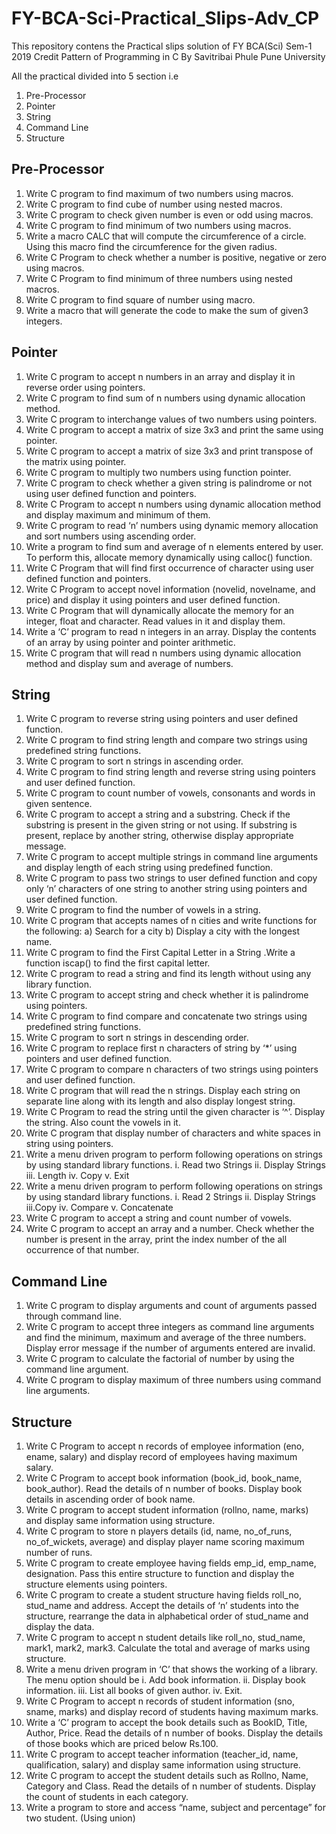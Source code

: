 # FY-BCA-Sci-Practical_Slips-Adv_CP

This repository contens the Practical slips solution of FY BCA(Sci) Sem-1 2019 Credit Pattern of Programming in C By Savitribai Phule Pune University

All the practical divided into 5 section i.e
 1) Pre-Processor
 2) Pointer
 3) String
 4) Command Line
 5) Structure


## Pre-Processor

1. Write C program to find maximum of two numbers using macros.
2. Write C program to find cube of number using nested macros.
3. Write C program to check given number is even or odd using macros.
4. Write C program to find minimum of two numbers using macros.
5. Write a macro CALC that will compute the circumference of a circle. Using this macro find the circumference for the given radius.
6. Write C Program to check whether a number is positive, negative or zero using macros.
7. Write C Program to find minimum of three numbers using nested macros.
8. Write C program to find square of number using macro.
9. Write a macro that will generate the code to make the sum of given3 integers.

## Pointer

1. Write C program to accept n numbers in an array and display it in reverse order using pointers.
2. Write C program to find sum of n numbers using dynamic allocation method.
3. Write C program to interchange values of two numbers using pointers.
4. Write C program to accept a matrix of size 3x3 and print the same using pointer.
5. Write C program to accept a matrix of size 3x3 and print transpose of the matrix using pointer.
6. Write C program to multiply two numbers using function pointer.
7. Write C program to check whether a given string is palindrome or not using user defined function and pointers.
8. Write C Program to accept n numbers using dynamic allocation method and display maximum and minimum of them.
9. Write C program to read ‘n’ numbers using dynamic memory allocation and sort numbers using ascending order.
10. Write a program to find sum and average of n elements entered by user. To perform this, allocate memory dynamically using calloc() function.
11. Write C Program that will find first occurrence of character using user defined function and pointers.
12. Write C Program to accept novel information (novelid, novelname, and price) and display it using pointers and user defined function.
13. Write C Program that will dynamically allocate the memory for an integer, float and character. Read values in it and display them.
14. Write a ‘C’ program to read n integers in an array. Display the contents of an array by using pointer and pointer arithmetic.
15. Write C program that will read n numbers using dynamic allocation method and display sum and average of numbers.

## String

1. Write C program to reverse string using pointers and user defined function.
2. Write C program to find string length and compare two strings using predefined
string functions.
3. Write C program to sort n strings in ascending order.
4. Write C program to find string length and reverse string using pointers and user
defined function.
5. Write C program to count number of vowels, consonants and words in given sentence.
6. Write C program to accept a string and a substring. Check if the substring is present
in the given string or not using. If substring is present, replace by another string,
otherwise display appropriate message.
7. Write C program to accept multiple strings in command line arguments and display
length of each string using predefined function.
8. Write C program to pass two strings to user defined function and copy only ‘n’
characters of one string to another string using pointers and user defined function.
9. Write C program to find the number of vowels in a string.
10. Write C program that accepts names of n cities and write functions for the
following: a) Search for a city b) Display a city with the longest name.
11. Write C program to find the First Capital Letter in a String .Write a function iscap() to
find the first capital letter.
12. Write C program to read a string and find its length without using any library function.
13. Write C program to accept string and check whether it is palindrome using pointers.
14. Write C program to find compare and concatenate two strings using predefined
string functions.
15. Write C program to sort n strings in descending order.
16. Write C program to replace first n characters of string by ‘*’ using pointers and user
defined function.
17. Write C program to compare n characters of two strings using pointers and user
defined function.
18. Write C program that will read the n strings. Display each string on separate line along
with its length and also display longest string.
19. Write C Program to read the string until the given character is ‘^’. Display the string.
Also count the vowels in it.
20. Write C program that display number of characters and white spaces in string using
pointers.
21. Write a menu driven program to perform following operations on strings by using
standard library functions.
  i. Read two Strings
  ii. Display Strings
  iii. Length
  iv. Copy
  v. Exit
22. Write a menu driven program to perform following operations on strings by using
standard library functions.
  i. Read 2 Strings
  ii. Display Strings
  iii.Copy
  iv. Compare
  v. Concatenate
23. Write C program to accept a string and count number of vowels.
24. Write C program to accept an array and a number. Check whether the number is present
in the array, print the index number of the all occurrence of that number.

## Command Line

1. Write C program to display arguments and count of arguments passed through
command line.
2. Write C program to accept three integers as command line arguments and find the
minimum, maximum and average of the three numbers. Display error message if the
number of arguments entered are invalid.
3. Write C program to calculate the factorial of number by using the command line
argument.
4. Write C program to display maximum of three numbers using command line
arguments.

## Structure

1. Write C Program to accept n records of employee information (eno, ename,
salary) and display record of employees having maximum salary.
2. Write C Program to accept book information (book_id, book_name, book_author).
Read the details of n number of books. Display book details in ascending order of
book name.
3. Write C program to accept student information (rollno, name, marks) and display same
information using structure.
4. Write C program to store n players details (id, name, no_of_runs, no_of_wickets,
average) and display player name scoring maximum number of runs.
5. Write C program to create employee having fields emp_id, emp_name, designation.
Pass this entire structure to function and display the structure elements using
pointers.
6. Write C program to create a student structure having fields roll_no, stud_name and
address. Accept the details of ‘n’ students into the structure, rearrange the data in
alphabetical order of stud_name and display the data.
7. Write C program to accept n student details like roll_no, stud_name, mark1, mark2,
mark3. Calculate the total and average of marks using structure.
8. Write a menu driven program in ‘C’ that shows the working of a library. The menu
option should be
 i. Add book information.
 ii. Display book information.
 iii. List all books of given author.
 iv. Exit.
9. Write C Program to accept n records of student information (sno, sname, marks) and
display record of students having maximum marks.
10. Write a ‘C’ program to accept the book details such as BookID, Title, Author, Price.
Read the details of n number of books. Display the details of those books which are
priced below Rs.100.
11. Write C program to accept teacher information (teacher_id, name, qualification,
salary) and display same information using structure.
12. Write C program to accept the student details such as Rollno, Name, Category and
Class. Read the details of n number of students. Display the count of students in each
category.
13. Write a program to store and access “name, subject and percentage” for two student.
(Using union)
